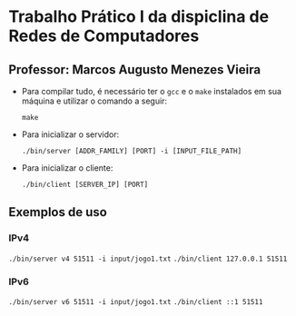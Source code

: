 # Trabalho Prático I da dispiclina de Redes de Computadores

## Professor: Marcos Augusto Menezes Vieira

- Para compilar tudo, é necessário ter o `gcc` e o `make` instalados em sua máquina e utilizar o comando a seguir:

  `make`

- Para inicializar o servidor:

  `./bin/server [ADDR_FAMILY] [PORT] -i [INPUT_FILE_PATH]`

- Para inicializar o cliente:

  `./bin/client [SERVER_IP] [PORT]`

## Exemplos de uso

### IPv4

`./bin/server v4 51511 -i input/jogo1.txt`
`./bin/client 127.0.0.1 51511`

### IPv6

`./bin/server v6 51511 -i input/jogo1.txt`
`./bin/client ::1 51511`
